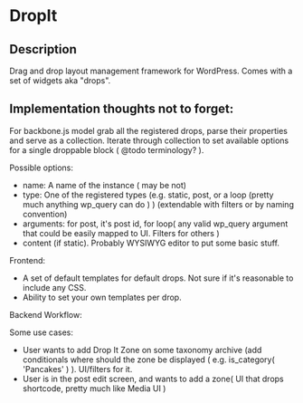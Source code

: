 DropIt
======

## Description
Drag and drop layout management framework for WordPress. Comes with a set of widgets aka "drops".


## Implementation thoughts not to forget:

For backbone.js model grab all the registered drops, parse their properties and serve as a collection.
Iterate through collection to set available options for a single droppable block ( @todo terminology? ).

Possible options:
+ name: A name of the instance ( may be not)
+ type: One of the registered types (e.g. static, post, or a loop (pretty much anything wp_query can do ) ) (extendable with filters or by naming convention)
+ arguments: for post, it's post id, for loop( any valid wp_query argument that could be easily mapped to UI. Filters for others )
+ content (if static). Probably WYSIWYG editor to put some basic stuff.

Frontend:
+ A set of default templates for default drops. Not sure if it's reasonable to include any CSS.
+ Ability to set your own templates per drop.

Backend Workflow:

Some use cases:
+ User wants to add Drop It Zone on some taxonomy archive (add conditionals where should the zone be displayed ( e.g. is_category( 'Pancakes' ) ). UI/filters for it.
+ User is in the post edit screen, and wants to add a zone( UI that drops shortcode, pretty much like Media UI )
